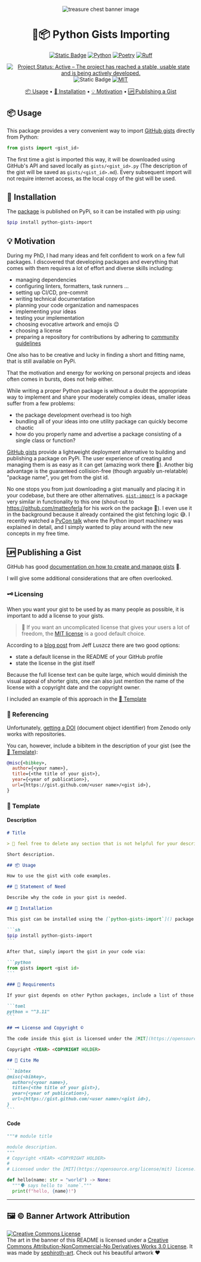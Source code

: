 <p align="center">
    <img alt="treasure chest banner image" src="https://github.com/LaurenzBeck/gists/blob/main/docs/artwork/isometric_chest_by_sephiroth_art_da0mr89-375w-2x.jpg?raw=true">
</p>

<h1 align="center">🐍📦 Python Gists Importing</h1>

<p align="center">
    <a href="https://pypi.org/project/python-gists-import/"><img alt="Static Badge" src="https://img.shields.io/badge/📦_version-1.0.1-blue"></a>
    <a href="https://www.python.org/"><img alt="Python" src="https://img.shields.io/badge/Python-3.11-yellow?logo=python"></a>
    <a href="https://python-poetry.org/"><img alt="Poetry" src="https://img.shields.io/badge/Poetry-1.8.3-blue?logo=Poetry"></a>
    <a href="https://github.com/astral-sh/ruff"><img alt="Ruff" src="https://img.shields.io/endpoint?url=https://raw.githubusercontent.com/astral-sh/ruff/main/assets/badge/v2.json"></a>
</p>
<p align="center">
    <a href="https://www.repostatus.org/#active"><img src="https://www.repostatus.org/badges/latest/active.svg" alt="Project Status: Active – The project has reached a stable, usable state and is being actively developed." /></a>
    <img alt="Static Badge" src="https://badges.frapsoft.com/os/v3/open-source.svg">
    <a href="https://opensource.org/license/mit/"><img alt="MIT" src="https://img.shields.io/badge/🗝️_license-MIT-blue"></a>
</p>

<p align="center">
  <a href="https://github.com/LaurenzBeck/gists?tab=readme-ov-file#-usage">📦 Usage</a> •
  <a href="https://github.com/laurenzbeck/gists?tab=readme-ov-file#-installation">🐍 Installation</a> •
  <a href="https://github.com/laurenzbeck/gists?tab=readme-ov-file#-motivation">💡 Motivation</a> •
  <a href="https://github.com/laurenzbeck/gists?tab=readme-ov-file#-publishing-a-gist">🆙 Publishing a Gist</a>
</p>

## 📦 Usage

This package provides a very convenient way to import [GitHub gists](https://docs.github.com/de/get-started/writing-on-github/editing-and-sharing-content-with-gists) directly from Python:

```python
from gists import <gist_id>
```

The first time a gist is imported this way, it will be downloaded using GitHub's API and saved locally as `gists/<gist_id>.py` (The description of the gist will be saved as `gists/<gist_id>.md`). Every subsequent import will not require internet access, as the local copy of the gist will be used.

## 🐍 Installation

The [package](https://pypi.org/project/python-gists-import/) is published on PyPi, so it can be installed with pip using:

```sh
$pip install python-gists-import
```

## 💡 Motivation

During my PhD, I had many ideas and felt confident to work on a few full packages. I discovered that developing packages and everything that comes with them requires a lot of effort and diverse skills including:

+ managing dependencies
+ configuring linters, formatters, task runners ...
+ setting up CI/CD, pre-commit
+ writing technical documentation
+ planning your code organization and namespaces
+ implementing your ideas
+ testing your implementation
+ choosing evocative artwork and emojis 😉
+ choosing a license
+ preparing a repository for contributions by adhering to [community guidelines](https://docs.github.com/en/site-policy/github-terms/github-community-guidelines)

One also has to be creative and lucky in finding a short and fitting name, that is still available on PyPi.

That the motivation and energy for working on personal projects and ideas often comes in bursts, does not help either.

While writing a proper Python package is without a doubt the appropriate way to implement and share your moderately complex ideas, smaller ideas suffer from a few problems:

+ the package development overhead is too high
+ bundling all of your ideas into one utility package can quickly become chaotic
+ how do you properly name and advertise a package consisting of a single class or function?

[GitHub gists](https://docs.github.com/en/get-started/writing-on-github/editing-and-sharing-content-with-gists/creating-gists#about-gists) provide a lightweight deployment alternative to building and publishing a package on PyPi. The user experience of creating and managing them is as easy as it can get (amazing work there 💖). Another big advantage is the guaranteed collision-free (though arguably un-relatable) "package name", you get from the gist id.

No one stops you from just downloading a gist manually and placing it in your codebase, but there are other alternatives. [`gist-import`](https://github.com/matteoferla/gist-import/tree/main) is a package very similar in functionality to this one (shout-out to https://github.com/matteoferla for his work on the package 💪). I even use it in the background because it already contained the gist fetching logic 😅. I recently watched a [PyCon talk](https://www.youtube.com/watch?v=ItOUx7zTcgo) where the Python import machinery was explained in detail, and I simply wanted to play around with the new concepts in my free time.

## 🆙 Publishing a Gist

GitHub has good [documentation on how to create and manage gists](https://docs.github.com/en/get-started/writing-on-github/editing-and-sharing-content-with-gists/creating-gists) 📖.

I will give some additional considerations that are often overlooked.

### 🗝️ Licensing

When you want your gist to be used by as many people as possible, it is important to add a license to your gists.

> 🤚 If you want an uncomplicated license that gives your users a lot of freedom, the [MIT license](https://opensource.org/license/mit) is a good default choice.

According to a [blog post](https://zebracatzebra.com/oss/getting-the-gist-of-github-gist-licensing/) from Jeff Luszcz there are two good options:

+ state a default license in the README of your GitHub profile
+ state the license in the gist itself

Because the full license text can be quite large, which would diminish the visual appeal of shorter gists, one can also just mention the name of the license with a copyright date and the copyright owner.

I included an example of this approach in the [📝 Template](https://github.com/laurenzbeck/gists?tab=readme-ov-file#-template)

### 📖 Referencing

Unfortunately, [getting a DOI](https://docs.github.com/de/repositories/archiving-a-github-repository/referencing-and-citing-content) (document object identifier) from Zenodo only works with repositories.

You can, however, include a bibitem in the description of your gist (see the [📝 Template](https://github.com/laurenzbeck/gists?tab=readme-ov-file#-template)):

```bibtex
@misc{<bibkey>,
  author={<your name>},
  title={<the title of your gist>},
  year={<year of publication>},
  url={https://gist.github.com/<user name>/<gist id>},
} 
```

### 📝 Template

#### Description

````markdown
# Title

> 🚮 feel free to delete any section that is not helpful for your description (including this message).

Short description.

## 📦 Usage

How to use the gist with code examples.

## 🤔 Statement of Need

Describe why the code in your gist is needed.

## 🐍 Installation

This gist can be installed using the [`python-gists-import`]() package:

```sh
$pip install python-gists-import
``` 

After that, simply import the gist in your code via:

```python
from gists import <gist id>
```

### 📄 Requirements

If your gist depends on other Python packages, include a list of those dependencies here. Users have to manually make sure that they have these dependencies installed. I would suggest using version specifiers used by [poetry](https://python-poetry.org/docs/dependency-specification/):

```toml
python = "^3.11"
```

## 🗝️ License and Copyright ©️

The code inside this gist is licensed under the [MIT](https://opensource.org/license/mit) license.

Copyright <YEAR> <COPYRIGHT HOLDER>

## 📝 Cite Me

```bibtex
@misc{<bibkey>,
  author={<your name>},
  title={<the title of your gist>},
  year={<year of publication>},
  url={https://gist.github.com/<user name>/<gist id>},
}
```

````

#### Code

```python
"""# module title

module description.
"""
# Copyright <YEAR> <COPYRIGHT HOLDER>
#
# Licensed under the [MIT](https://opensource.org/license/mit) license.

def hello(name: str = "world") -> None:
  """🗣️ says hello to `name`."""
  print(f"hello, {name}!")
```

---

## 🖼️ ©️ Banner Artwork Attribution

<a rel="license" href="http://creativecommons.org/licenses/by-nc-nd/3.0/"><img alt="Creative Commons License" style="border-width:0" src="https://i.creativecommons.org/l/by-nc-nd/3.0/88x31.png" /></a><br />The art in the banner of this README is licensed under a [Creative Commons Attribution-NonCommercial-No Derivatives Works 3.0 License](https://creativecommons.org/licenses/by-nc-nd/3.0/). It was made by [sephiroth-art](https://www.deviantart.com/sephiroth-art). Check out his beautiful artwork ❤️
